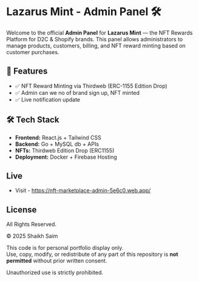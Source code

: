 
# Lazarus Mint - Admin Panel 🛠️

Welcome to the official **Admin Panel** for **Lazarus Mint** — the NFT Rewards Platform for D2C & Shopify brands. This panel allows administrators to manage products, customers, billing, and NFT reward minting based on customer purchases.

## 🚀 Features


- ✅ NFT Reward Minting via Thirdweb (ERC-1155 Edition Drop)
- ✅ Admin can we no of brand sign up, NFT minted
- ✅ Live notification update


## 🛠️ Tech Stack

- **Frontend:** React.js + Tailwind CSS 
- **Backend:** Go + MySQL db + APIs
- **NFTs:** Thirdweb Edition Drop (ERC1155)
- **Deployment:** Docker + Firebase Hosting


## Live 

- Visit - https://nft-marketplace-admin-5e6c0.web.app/


## License 

All Rights Reserved.

© 2025 Shaikh Saim

This code is for personal portfolio display only.  
Use, copy, modify, or redistribute of any part of this repository is **not permitted** without prior written consent.

Unauthorized use is strictly prohibited.

